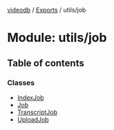 [videodb](../README.md) / [Exports](../modules.md) / utils/job

# Module: utils/job

## Table of contents

### Classes

- [IndexJob](../classes/utils_job.IndexJob.md)
- [Job](../classes/utils_job.Job.md)
- [TranscriptJob](../classes/utils_job.TranscriptJob.md)
- [UploadJob](../classes/utils_job.UploadJob.md)

